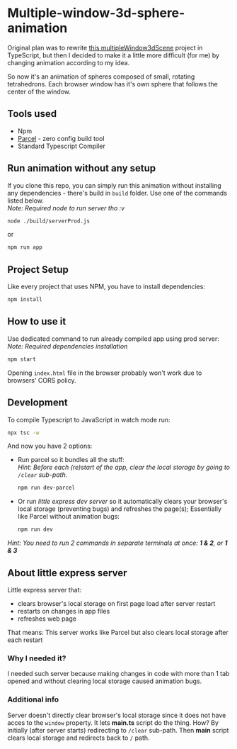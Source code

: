 # Multiple-window-3d-sphere-animation

Original plan was to rewrite [this multipleWindow3dScene](https://github.com/bgstaal/multipleWindow3dScene) project in TypeScript, but then I decided to make it a little more difficult (for me) by changing animation according to my idea.

So now it's an animation of spheres composed of small, rotating tetrahedrons. Each browser window has it's own sphere that follows the center of the window.

## Tools used

* Npm
* [Parcel](https://parceljs.org/) - zero config build tool  
* Standard Typescript Compiler

## Run animation without any setup

If you clone this repo, you can simply run this animation without installing any dependencies - there's build in `build` folder. Use one of the commands listed below.  
*Note: Required node to run server tho :v*

```bash
node ./build/serverProd.js
```

or

```bash
npm run app
```

## Project Setup

Like every project that uses NPM, you have to install dependencies:

```bash
npm install
```

## How to use it

Use dedicated command to run already compiled app using prod server:  
*Note: Required dependencies installation*

```bash
npm start
```

Opening `index.html` file in the browser probably won't work due to browsers' CORS policy.

## Development

To compile Typescript to JavaScript in watch mode run:

```bash
npx tsc -w
```

And now you have 2 options:

* Run parcel so it bundles all the stuff:  
    *Hint: Before each (re)start of the app, clear the local storage by going to `/clear` sub-path.*

    ```bash
    npm run dev-parcel
    ```

* Or run *little express dev server* so it automatically clears your browser's local storage (preventing bugs) and refreshes the page(s); Essentially like Parcel without animation bugs:

    ```bash
    npm run dev
    ```

*Hint: You need to run 2 commands in separate terminals at once: **1 & 2**, or **1 & 3***

## About little express server

Little express server that:

* clears browser's local storage on first page load after server restart
* restarts on changes in app files
* refreshes web page

That means:
This server works like Parcel but also clears local storage after each restart

### Why I needed it?

I needed such server because making changes in code with more than 1 tab opened and without clearing local storage caused animation bugs.

### Additional info

Server doesn't directly clear browser's local storage since it does not have acces to the `window` property. It lets **main.ts** script do the thing.
How? By initially (after server starts) redirecting to `/clear` sub-path.
Then **main** script clears local storage and redirects back to `/` path.
